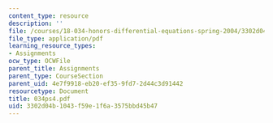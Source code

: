 ```yaml
---
content_type: resource
description: ''
file: /courses/18-034-honors-differential-equations-spring-2004/3302d04b1043f59e1f6a3575bbd45b47_034ps4.pdf
file_type: application/pdf
learning_resource_types:
- Assignments
ocw_type: OCWFile
parent_title: Assignments
parent_type: CourseSection
parent_uid: 4e7f9918-eb20-ef35-9fd7-2d44c3d91442
resourcetype: Document
title: 034ps4.pdf
uid: 3302d04b-1043-f59e-1f6a-3575bbd45b47
---
```

